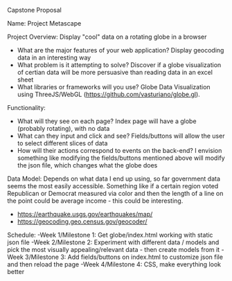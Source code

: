 Capstone Proposal

Name: Project Metascape

Project Overview: Display "cool" data on a rotating globe in a browser

- What are the major features of your web application? Display geocoding data in an interesting way 
- What problem is it attempting to solve? Discover if a globe visualization of certian data will be more persuasive than reading data in an excel sheet 
- What libraries or frameworks will you use? Globe Data Visualization using ThreeJS/WebGL (https://github.com/vasturiano/globe.gl). 

Functionality:

- What will they see on each page? Index page will have a globe (probably rotating), with no data
- What can they input and click and see? Fields/buttons will allow the user to select different slices of data 
- How will their actions correspond to events on the back-end? I envision something like modifying the fields/buttons mentioned above will modify the json file, which changes what the globe does


Data Model: Depends on what data I end up using, so far government data seems the most easily accessible. Something like if a certain region voted Republican or Democrat measured via color and then the length of a line on the point could be average income - this could be interesting.

- https://earthquake.usgs.gov/earthquakes/map/
- https://geocoding.geo.census.gov/geocoder/

Schedule:
-Week 1/Milestone 1: Get globe/index.html working with static json file
-Week 2/Milestone 2: Experiment with different data / models and pick the most visually appealing/relevant data - then create models from it
-Week 3/Milestone 3: Add fields/buttons on index.html to customize json file and then reload the page
-Week 4/Milestone 4: CSS, make everything look better
